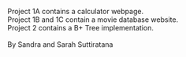 Project 1A contains a calculator webpage.<br>
Project 1B and 1C contain a movie database website.<br>
Project 2 contains a B+ Tree implementation.<br>
<br>
By Sandra and Sarah Suttiratana
